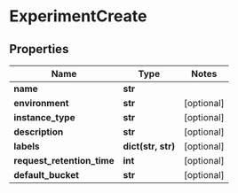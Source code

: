 # ExperimentCreate

## Properties
| Name                       | Type               | Notes      |
|----------------------------|--------------------|------------|
| **name**                   | **str**            |            |
| **environment**            | **str**            | [optional] |
| **instance_type**          | **str**            | [optional] |
| **description**            | **str**            | [optional] |
| **labels**                 | **dict(str, str)** | [optional] |
| **request_retention_time** | **int**            | [optional] |
| **default_bucket**         | **str**            | [optional] |
